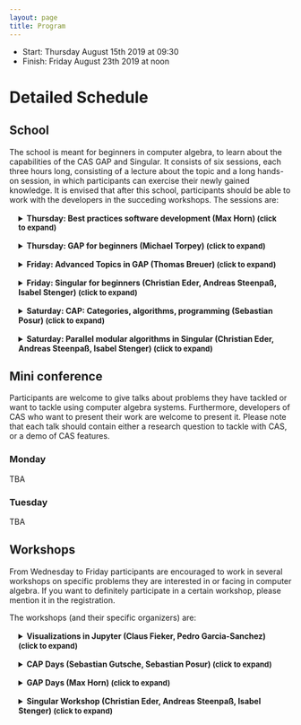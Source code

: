 ```yaml
---
layout: page
title: Program
---
```


<style>
details {
  margin: 1rem;
}
summary {
  font-weight: bold;
}

summary::after {
  content: " (click to expand)";
  font-size: small;
}
</style>

<script src="//cdn.jsdelivr.net/npm/details-polyfill@1/index.min.js" async></script>

* Start: Thursday August 15th 2019 at 09:30
* Finish: Friday August 23th 2019 at noon

# Detailed Schedule

## School

The school is meant for beginners in computer algebra,
to learn about the capabilities of the CAS GAP and Singular.
It consists of six sessions, each three hours long, consisting
of a lecture about the topic and a long hands-on session,
in which participants can exercise their newly gained knowledge.
It is envised that after this school, participants should be able to
work with the developers in the succeding workshops.
The sessions are:

<details>
<summary>
Thursday: Best practices software development (Max Horn)
</summary>
In this course, you will learn about some best practices in (mathematical) software development: We will discuss the importance of, and how to do, source code version control and issue tracking. There will be practical demonstrations using the git version control system, and GitHub for collaborative work, and a set of exercises to train these skills.
</details>


<details>
<summary>
Thursday: GAP for beginners (Michael Torpey)
</summary>
This lesson gives an introduction to GAP. It is centered around a common task of
searching in the Small Groups Library for interesting examples and counterexamples,
and a particular research problem in which we will be interested is to <emph>find
examples of non-trivial groups such that the average order of their elements is an integer</emph>. The lesson will lead the learner along the path from working in the GAP command
line and exploring algebraic objects interactively to saving the GAP code into
files, creating functions and regression tests, and further to performing
comprehensive search and extending the system by adding new attributes.On this path, the learner will become familiar with:
<ul>
<li>basic constructions of the GAP programming language,</li>
<li>ways to find necessary information in the GAP system, and</li>
<li>good design practices to organize GAP code into complex programs.</li>
</ul>
</details>


<details>
<summary>
Friday: Advanced Topics in GAP (Thomas Breuer)
</summary>
Motivated by a mathematical question,
we will develop GAP functions for answering
questions from various areas
(combinatorics, group theory, representation theory).
We will combine them with available functionality,
create new kinds of objects,
and extend GAP's capabilities in special situations.
</details>

<details>
<summary>
Friday: Singular for beginners (Christian Eder, Andreas Steenpaß, Isabel Stenger)
</summary>
We will give an introduction to Singular starting from the very first line
of code, and show how it can be used for theoretical research. On the
practical side, the participants are encouraged to write their own Singular
code, ranging from basic polynomial computations to more advanced projects
such as writing a Singular library for their own research.
</details>

<details>
<summary>
Saturday: CAP: Categories, algorithms, programming (Sebastian Posur)
</summary>
The CAP Days school provides a gentle introduction to the basic notions of category theory
and their realization in CAP (categories, algorithms, programming), a software project for constructive category theory written in GAP.
We learn how to compute with finite dimensional vector spaces and finitely presented modules
using the unifying language of abelian categories, and write generic algorithms
that work in arbitrary abelian categories, e.g., for the intersection of subobjects.
You may test and play with CAP's categorical language by running
Jupyter notebooks interactively in Binder: <a href="https://mybinder.org/v2/gh/sebastianpos/cap-aachen2018/master">click here to launch Binder.</a>
</details>

<details>
<summary>
Saturday: Parallel modular algorithms in Singular (Christian Eder, Andreas Steenpaß, Isabel Stenger)
</summary>
Modular algorithms are an important tool for tackling research problems in
computational algebra whenever coefficient swell is an issue. At the same
time, they offer a relatively easy way for parallelization. The basic idea
is to make use of the Chinese remainder theorem for decomposing the original
computation over some given ring into several computations over different
rings for which the arithmetic is computationally easier, and to recombine
the results. In the simplest case, a computation over the rational numbers
is decomposed into computations over fields of order p for several primes p,
but modular methods can also be applied to, for example, number fields and
function fields.
<br/>
We will give an introduction to several applications of this principle as
well as to the existing implementations of modular algorithms in Singular.
We will also discuss both technical and theoretical problems which arise
from this approach. For more complex applications such as Gröbner basis
computations for example, we often face the problems how the modular results
can be recombined and how correctness of the final result can be ensured. 
</details>

## Mini conference

Participants are welcome to give talks about problems they have tackled
or want to tackle using computer algebra systems.
Furthermore, developers of CAS who want to present
their work are welcome to present it. Please note that each talk
should contain either a research question to tackle with CAS, or a demo
of CAS features.

### Monday

TBA

### Tuesday

TBA

## Workshops

From Wednesday to Friday participants are encouraged to work in several
workshops on specific problems they are interested in or facing in
computer algebra. If you want to definitely participate in a certain workshop,
please mention it in the registration.

The workshops (and their specific organizers) are:

<details>
<summary>
Visualizations in Jupyter (Claus Fieker, Pedro Garcia-Sanchez)
</summary>
Abstract: In this workshop we want to explore and extend the features of various
visualization backends for Jupyter, and how we can use them in CAS.
In GAP, there are the packages Francy and JupyterViz, for Singular
there is a surf backend, and for Python and Julia there are countless
of possibilities.
</details>

<details>
<summary>
CAP Days (Sebastian Gutsche, Sebastian Posur)
</summary>
In this workshop both newcomers and veterans
to CAP are welcome to form groups and work on projects of their interest.
If you are new to CAP and if you would like to try and implement a category or
a categorical algorithm on your own, help will be provided.

Topics of interest may include: applying GAP's syntax trees for speeding up the CAP kernel,
facilitating the interface for functors,
and the implementation of missing category constructors and categorical operations.
</details>


<details>
<summary>
GAP Days (Max Horn)
</summary>
GAP Days are meetings where developers and users with programming experience are invited to influence the future development of GAP by initiating and contributing to discussions and coding sprints. As enough GAP experts will be around for technical support, the meetings usually offer good opportunities for people to work on their own packages.
</details>

<details>
<summary>
Singular Workshop (Christian Eder, Andreas Steenpaß, Isabel Stenger)
</summary>
This workshop is meant for participants that want to try to solve their
research problems using Singular. Participants should bring their problems,
and can get help solving them by experienced Singular programmers.
</details>
